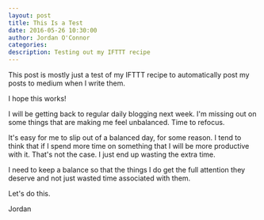 ```yaml
---
layout: post
title: This Is a Test
date: 2016-05-26 10:30:00
author: Jordan O'Connor
categories:
description: Testing out my IFTTT recipe
---
```


This post is mostly just a test of my IFTTT recipe to automatically post my
posts to medium when I write them.

I hope this works!

I will be getting back to regular daily blogging next week. I'm missing out on
some things that are making me feel unbalanced. Time to refocus.

It's easy for me to slip out of a balanced day, for some reason. I tend to think
that if I spend more time on something that I will be more productive with it.
That's not the case. I just end up wasting the extra time.

I need to keep a balance so that the things I do get the full attention they
deserve and not just wasted time associated with them.

Let's do this.

Jordan
